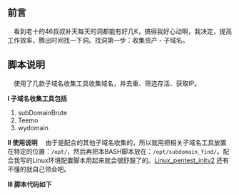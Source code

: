 ## 前言
&emsp;看到老十的46叔叔补天每天的洞都能有好几K，搞得我好心动啊，我决定，提高工作效率，腾出时间找一下洞。找洞第一步：收集资产 - 子域名。

## 脚本说明
&emsp;使用了几款子域名收集工具收集域名，并去重、筛选存活、获取IP。

**I 子域名收集工具包括**
1. subDomainBrute
2. Teemo
3. wydomain

**II 使用说明**
&emsp;由于是配合的其他子域名收集的，所以就用把相关子域名工具放置在特定的位置：`/opt/`，然后再把本BASH脚本放在：`/opt/subdomain_find/`。配合我写的Linux环境配置脚本用起来就会很舒服了的。[Linux_pentest_initv2](https://raw.githubusercontent.com/52stu/Notes_pub/master/Linux_pentest_init/Linux_pentest_initv2.sh) 还有不懂的就自己领会吧。

**III 脚本代码如下**
